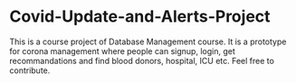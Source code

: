 # Covid-Update-and-Alerts-Project
This is a course project of Database Management course. It is a prototype for corona management where people can signup, login, get recommandations and find blood donors, hospital, ICU etc. Feel free to contribute.
